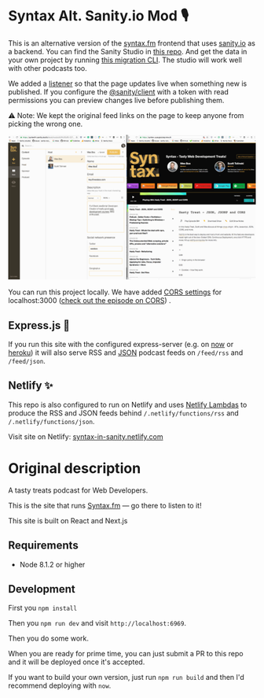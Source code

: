 # Syntax Alt. Sanity.io Mod 🎙

This is an alternative version of the [syntax.fm](https://syntax.fm) frontend that uses [sanity.io](https://sanity.io) as a backend. You can find the Sanity Studio in [this repo](https://github.com/sanity-io/syntax-studio). And get the data in your own project by running [this migration CLI](https://github.com/sanity-io/podcast-to-sanity). The studio will work well with other podcasts too.

We added a [listener](https://www.sanity.io/docs/client-libraries/js-client#listening-to-queries) so that the page updates live when something new is published. If you configure the [@sanity/client](https://www.sanity.io/docs/client-libraries/js-client) with a token with read permissions you can preview changes live before publishing them.

⚠️ Note: We kept the original feed links on the page to keep anyone from picking the wrong one.

![Live updates from the Studio](https://raw.githubusercontent.com/sanity-io/Syntax/master/syntax-in-sanity.gif)

You can run this project locally. We have added [CORS settings](https://www.sanity.io/docs/cors) for localhost:3000 ([check out the episode on CORS](https://syntax.fm/show/063/hasty-treat-json-jsonp-and-cors)) .

## Express.js 🚀
If you run this site with the configured express-server (e.g. on [now](https://zeit.co/now) or [heroku](https://heroku.com)) it will also serve RSS and [JSON](https://jsonfeed.org/) podcast feeds on `/feed/rss` and `/feed/json`.

## Netlify ✨

This repo is also configured to run on Netlify and uses [Netlify Lambdas](https://www.netlify.com/docs/functions/) to produce the RSS and JSON feeds behind `/.netlify/functions/rss` and `/.netlify/functions/json`.

Visit site on Netlify: [syntax-in-sanity.netlify.com](https://syntax-in-sanity.netlify.com/)

# Original description

A tasty treats podcast for Web Developers.

This is the site that runs [Syntax.fm](https://syntax.fm) — go there to listen to it!

This site is built on React and Next.js

## Requirements
- Node 8.1.2 or higher

## Development

First you `npm install`

Then you `npm run dev` and visit `http://localhost:6969`.

Then you do some work.

When you are ready for prime time, you can just submit a PR to this repo and it will be deployed once it's accepted.

If you want to build your own version, just run `npm run build` and then I'd recommend deploying with `now`.


